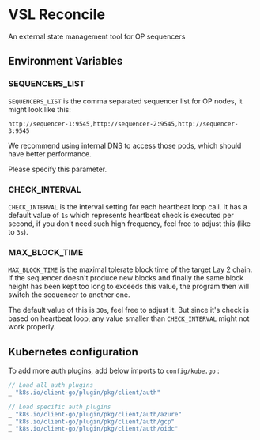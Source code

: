 # VSL Reconcile

An external state management tool for OP sequencers

## Environment Variables

### SEQUENCERS_LIST

`SEQUENCERS_LIST` is the comma separated sequencer list for OP nodes, it might look like this:

```
http://sequencer-1:9545,http://sequencer-2:9545,http://sequencer-3:9545
```

We recommend using internal DNS to access those pods, which should have better performance.

Please specify this parameter.

### CHECK_INTERVAL

`CHECK_INTERVAL` is the interval setting for each heartbeat loop call. It has a default value of `1s` 
which represents heartbeat check is executed per second, if you don't need such high frequency,
feel free to adjust this (like to `3s`).

### MAX_BLOCK_TIME

`MAX_BLOCK_TIME` is the maximal tolerate block time of the target Lay 2 chain. If the sequencer doesn't
produce new blocks and finally the same block height has been kept too long to exceeds this value,
the program then will switch the sequencer to another one.

The default value of this is `30s`, feel free to adjust it. But since it's check is based on heartbeat loop,
any value smaller than `CHECK_INTERVAL` might not work properly.

## Kubernetes configuration

To add more auth plugins, add below imports to `config/kube.go` :

```go
// Load all auth plugins
_ "k8s.io/client-go/plugin/pkg/client/auth"

// Load specific auth plugins
_ "k8s.io/client-go/plugin/pkg/client/auth/azure"
_ "k8s.io/client-go/plugin/pkg/client/auth/gcp"
_ "k8s.io/client-go/plugin/pkg/client/auth/oidc"
```
